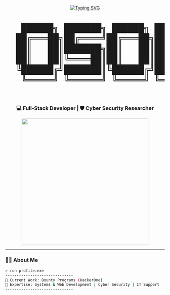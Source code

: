 <!-- Hacker Terminal Style README -->

<!-- Typing SVG Animation -->
<p align="center">
  <a href="https://github.com/george-mcoder">
    <img src="https://readme-typing-svg.demolab.com?font=Fira+Code&size=22&pause=1000&color=00FF41&center=true&vCenter=true&width=600&lines=Access+Granted...;Initializing+Profile...;Hi+I'm+George+Githinji+👋;Full-Stack+Developer+%7C+Cyber+Security+Researcher;Welcome+to+my+GitHub+Terminal+💻" alt="Typing SVG" />
  </a>
</p>

<!-- ASCII Hacker Banner -->
<h1 align="center">
  <pre>
   ██████╗ ███████╗ ██████╗ ██████╗  ██████╗  ██████╗ ███████╗
  ██╔═══██╗██╔════╝██╔═══██╗██╔══██╗██╔═══██╗██╔════╝ ██╔════╝
  ██║   ██║███████╗██║   ██║██████╔╝██║   ██║██║  ███╗█████╗  
  ██║   ██║╚════██║██║   ██║██╔═══╝ ██║   ██║██║   ██║██╔══╝  
  ╚██████╔╝███████║╚██████╔╝██║     ╚██████╔╝╚██████╔╝███████╗
   ╚═════╝ ╚══════╝ ╚═════╝ ╚═╝      ╚═════╝  ╚═════╝ ╚══════╝
  </pre>
</h1>

<h3 align="center">💻 Full-Stack Developer | 🛡️ Cyber Security Researcher</h3>

<p align="center">
  <img src="https://media.giphy.com/media/L8K62iTDkzGX6/giphy.gif" width="400" />
</p>

---

### 👨‍💻 About Me
```bash
> run profile.exe
------------------------------
🔭 Current Work: Bounty Programs (HackerOne)
💬 Expertise: Systems & Web Development | Cyber Security | IT Support
------------------------------
